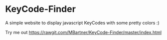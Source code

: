 # KeyCode-Finder
A simple website to display javascript KeyCodes with some pretty colors :)

Try me out https://rawgit.com/MBartner/KeyCode-Finder/master/index.html
